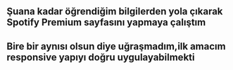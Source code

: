 ## Şuana kadar öğrendiğim bilgilerden yola çıkarak Spotify Premium sayfasını yapmaya çalıştım
## Bire bir aynısı olsun diye uğraşmadım,ilk amacım responsive yapıyı doğru uygulayabilmekti